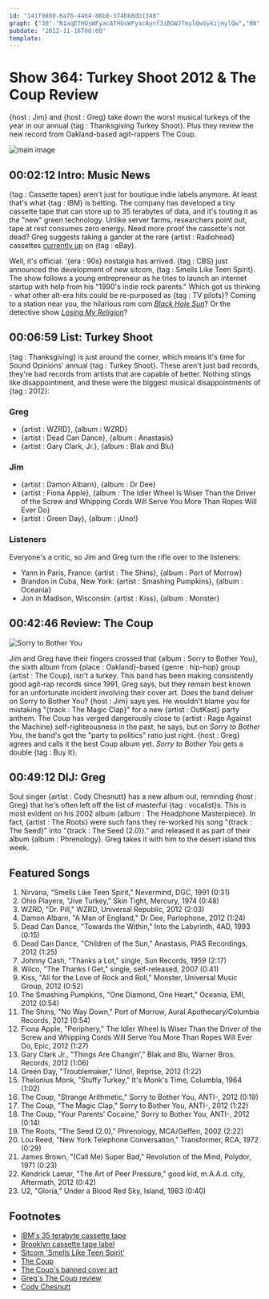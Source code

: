 ```yaml
---
id: "141f9808-6a76-4464-86b8-574b88db1348"
graph: {"3O":"N1aqETHOsWFyacATHOsWFyacAynf3iBGWJTmylQwGykzjmylQw","BN":"","1ZA":"BAoIjBDvbUBAoIjBDuwS97qipBAoIj469XCBDvbU97qipX6cfd97qipBHm1G","2A0":"CH2ViL81XHL81XHrbpKNL81XHuDdMjBHm1GuDdMjrbpKNuDdMjTNU6HtGGddTNU6HuDdMj"}
pubdate: "2012-11-16T00:00"
template: 
---
```






# Show 364: Turkey Shoot 2012 & The Coup Review

{host : Jim} and {host : Greg} take down the worst musical turkeys of the year in our annual {tag : Thanksgiving Turkey Shoot}. Plus they review the new record from Oakland-based agit-rappers The Coup.

![main image](https://static.soundopinions.org/images/turkeyshoot.jpg)



## 00:02:12 Intro: Music News

{tag : Cassette tapes} aren't just for boutique indie labels anymore. At least that's what {tag : IBM} is betting. The company has developed a tiny cassette tape that can store up to 35 terabytes of data, and it's touting it as the "new" green technology. Unlike server farms, researchers point out, tape at rest consumes zero energy. Need more proof the cassette's not dead? Greg suggests taking a gander at the rare {artist : Radiohead} cassettes [currently up](http://www.ebay.com/sch/sis.html?_nkw=Radiohead%20first%20four%20demo%20cassette%20tapes%20On%20A%20Friday%20Shindig%20Manic%20Hedgehog&_itemId=160912578428) on {tag : eBay}.

Well, it's official: '{era : 90s} nostalgia has arrived. {tag : CBS} just announced the development of new sitcom, {tag : Smells Like Teen Spirit}. The show follows a young entrepreneur as he tries to launch an internet startup with help from his "1990's indie rock parents." Which got us thinking - what other alt-era hits could be re-purposed as {tag : TV pilots}? Coming to a station near you, the hilarious rom com *[Black Hole Sun](http://www.youtube.com/watch?v=3mbBbFH9fAg)*? Or the detective show *[Losing My Religion](https://www.youtube.com/watch?v=if-UzXIQ5vw)*?



## 00:06:59 List: Turkey Shoot

{tag : Thanksgiving} is just around the corner, which means it's time for Sound Opinions' annual {tag : Turkey Shoot}. These aren't just bad records, they're bad records from artists that are capable of better. Nothing stings like disappointment, and these were the biggest musical disappointments of {tag : 2012}:


### Greg

- {artist : WZRD}, {album : WZRD}
- {artist : Dead Can Dance}, {album : Anastasis}
- {artist : Gary Clark, Jr.}, {album : Blak and Blu}


### Jim

- {artist : Damon Albarn}, {album : Dr Dee}
- {artist : Fiona Apple}, {album : The Idler Wheel Is Wiser Than the Driver of the Screw and Whipping Cords Will Serve You More Than Ropes Will Ever Do}
- {artist : Green Day}, {album : ¡Uno!}


### Listeners

Everyone's a critic, so Jim and Greg turn the rifle over to the listeners:

- Yann in Paris, France: {artist : The Shins}, {album : Port of Morrow}
- Brandon in Cuba, New York: {artist : Smashing Pumpkins}, {album : Oceania}
- Jon in Madison, Wisconsin: {artist : Kiss}, {album : Monster}



## 00:42:46 Review: The Coup

![Sorry to Bother You](https://static.soundopinions.org/assets/364/1ZA0.jpg)

Jim and Greg have their fingers crossed that {album : Sorry to Bother You}, the sixth album from {place : Oakland}-based {genre : hip-hop} group {artist : The Coup}, isn't a turkey. This band has been making consistently good agit-rap records since 1991, Greg says, but they remain best known for an unfortunate incident involving their cover art. Does the band deliver on Sorry to Bother You? {host : Jim} says yes. He wouldn't blame you for mistaking "{track : The Magic Clap}" for a new {artist : OutKast} party anthem. The Coup has verged dangerously close to {artist : Rage Against the Machine} self-righteousness in the past, he says, but on *Sorry to Bother You*, the band's got the "party to politics" ratio just right. {host : Greg} agrees and calls it the best Coup album yet. *Sorry to Bother You* gets a double {tag : Buy It}.



## 00:49:12 DIJ: Greg

Soul singer {artist : Cody Chesnutt} has a new album out, reminding {host : Greg} that he's often left off the list of masterful {tag : vocalist}s. This is most evident on his 2002 album {album : The Headphone Masterpiece}. In fact, {artist : The Roots} were such fans they re-worked his song "{track : The Seed}" into "{track : The Seed (2.0)}." and released it as part of their album {album : Phrenology}. Greg takes it with him to the desert island this week.



## Featured Songs

1. Nirvana, "Smells Like Teen Spirit," Nevermind, DGC, 1991 (0:31)
2. Ohio Players, "Jive Turkey," Skin Tight, Mercury, 1974 (0:48)
3. WZRD, "Dr. Pill," WZRD, Universal Republic, 2012 (2:03)
4. Damon Albarn, "A Man of England," Dr Dee, Parlophone, 2012 (1:24)
5. Dead Can Dance, "Towards the Within," Into the Labyrinth, 4AD, 1993 (0:15)
6. Dead Can Dance, "Children of the Sun," Anastasis, PIAS Recordings, 2012 (1:25)
7. Johnny Cash, "Thanks a Lot," single, Sun Records, 1959 (2:17)
8. Wilco, "The Thanks I Get," single, self-released, 2007 (0:41)
9. Kiss, "All for the Love of Rock and Roll," Monster, Universal Music Group, 2012 (0:52)
10. The Smashing Pumpkins, "One Diamond, One Heart," Oceania, EMI, 2012 (0:54)
11. The Shins, "No Way Down," Port of Morrow, Aural Apothecary/Columbia Records, 2012 (0:54)
12. Fiona Apple, "Periphery," The Idler Wheel Is Wiser Than the Driver of the Screw and Whipping Cords Will Serve You More Than Ropes Will Ever Do, Epic, 2012 (1:27)
13. Gary Clark Jr., "Things Are Changin'," Blak and Blu, Warner Bros. Records, 2012 (1:06)
14. Green Day, "Troublemaker," !Uno!, Reprise, 2012 (1:22)
15. Thelonius Monk, "Stuffy Turkey," It's Monk's Time, Columbia, 1964 (1:02)
16. The Coup, "Strange Arithmetic," Sorry to Bother You, ANTI-, 2012 (0:19)
17. The Coup, "The Magic Clap," Sorry to Bother You, ANTI-, 2012 (1:22)
18. The Coup, "Your Parents' Cocaine," Sorry to Bother You, ANTI-, 2012 (0:14)
19. The Roots, "The Seed (2.0)," Phrenology, MCA/Geffen, 2002 (2:22)
20. Lou Reed, "New York Telephone Conversation," Transformer, RCA, 1972 (0:29)
21. James Brown, "(Call Me) Super Bad," Revolution of the Mind, Polydor, 1971 (0:23)
22. Kendrick Lamar, "The Art of Peer Pressure," good kid, m.A.A.d. city, Aftermath, 2012 (0:42)
23. U2, "Gloria," Under a Blood Red Sky, Island, 1983 (0:40)



## Footnotes

- [IBM's 35 terabyte cassette tape](http://www.reuters.com/article/2012/11/07/entertainment-us-science-cassette-tape-idUSBRE8A61CI20121107)
- [Brooklyn cassette tape label](http://nymag.com/arts/popmusic/features/59222/)
- [Sitcom 'Smells Like Teen Spirit'](http://www.hollywoodreporter.com/live-feed/big-bang-theory-dave-goetsch-cbs-smells-like-teen-spirit-381691)
- [The Coup](http://www.thisisthecoup.com/)
- [The Coup's banned cover art](http://toromagazine.com/culture/listed/066c9dd8-78ce-b9b4-6955-da44c3e83a99/7-Banned-Album-Covers)
- [Greg's The Coup review](http://articles.chicagotribune.com/2012-11-05/entertainment/chi-the-coup-album-review-sorry-to-bother-you-reviewed-20121104_1_album-review-coup-albums-raymond-boots-riley)
- [Cody Chesnutt](http://www.cchesnutt.com/)
